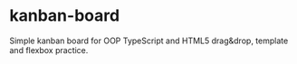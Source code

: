 # kanban-board
Simple kanban board for OOP TypeScript and HTML5 drag&amp;drop, template and flexbox practice.

